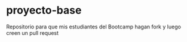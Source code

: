 # proyecto-base
Repositorio para que mis estudiantes del Bootcamp hagan fork y luego creen un pull request
